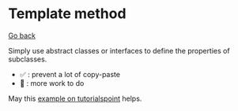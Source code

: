 # Template method

[Go back](..)

Simply use abstract classes or interfaces to define the properties of subclasses.

* ✅ : prevent a lot of copy-paste
* 🚫 : more work to do

May this [example on tutorialspoint](https://www.tutorialspoint.com/design_pattern/template_pattern.htm) helps.